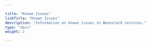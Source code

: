```yaml
---

title: "Known Issues"
linkTitle: "Known Issues"
description: "Information on known issues in Wavestack services."
type: "docs"
weight: 2

---
```


<!-- SPDX-License-Identifier: CC-BY-4.0 -->

<!-- Copyright (C) 2023 Wavecon GmbH -->

# 

